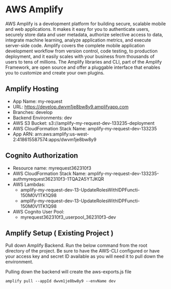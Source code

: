 # AWS Amplify

AWS Amplify is a development platform for building secure, scalable mobile and web applications. It makes it easy for you to authenticate users, 
securely store data and user metadata, authorize selective access to data, integrate machine learning, analyze application metrics, and execute 
server-side code. Amplify covers the complete mobile application development workflow from version control, code testing, to production deployment, 
and it easily scales with your business from thousands of users to tens of millions. The Amplify libraries and CLI, part of the Amplify Framework, 
are open source and offer a pluggable interface that enables you to customize and create your own plugins.

## Amplify Hosting

- App Name: my-request
- URL: https://develop.dwvm1je8bw8y9.amplifyapp.com
- Branches: develop
- Backend Environments: dev
- AWS S3 Bucket: s3://amplify-my-request-dev-133235-deployment
- AWS CloudFormation Stack Name: amplify-my-request-dev-133235
- App ARN: arn:aws:amplify:us-west-2:418615587574:apps/dwvm1je8bw8y9

## Cognito Authorization

- Resource name: myrequest362310f3
- AWS CloudFormation Stack Name: amplify-my-request-dev-133235-authmyrequest362310f3-1TQA2A5YTJKQR
- AWS Lambdas:
    - amplify-my-request-dev-13-UpdateRolesWithIDPFuncti-150M0V1TK1Q98
    - amplify-my-request-dev-13-UpdateRolesWithIDPFuncti-150M0V1TK1Q98
- AWS Cognito User Pool:
    - myrequest362310f3_userpool_362310f3-dev

## Amplify Setup ( Existing Project )

Pull down Amplify Backend. Run the below command from the root directory of the project. Be sure to have the AWS-CLI configured or have your
access key and secret ID available as you will need it to pull down the environment.

Pulling down the backend will create the aws-exports.js file 

    amplify pull --appId dwvm1je8bw8y9 --envName dev
